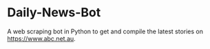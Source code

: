 # Daily-News-Bot
A web scraping bot in Python to get and compile the latest stories on https://www.abc.net.au.
